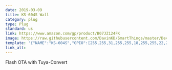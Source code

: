 ```yaml
---
date: 2019-03-09
title: KS-604S Wall
category: plug
type: Plug
standard: us
link: https://www.amazon.com/gp/product/B07JZ124FK
image: https://raw.githubusercontent.com/DavinKD/SmartThings/master/DeviceImages/ks-604s.jpg
template: '{"NAME":"KS-604S","GPIO":[255,255,31,255,255,18,255,255,22,21,255,255,17],"FLAG":1,"BASE":18}' 
link_alt: 
---
```



Flash OTA with Tuya-Convert





